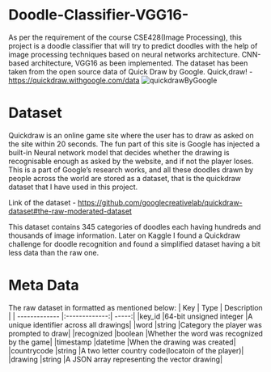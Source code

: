 # Doodle-Classifier-VGG16-
As per the requirement of the course CSE428(Image Processing), this project is a doodle classifier that will try to predict doodles with the help of image processing techniques based on neural networks architecture.  CNN-based architecture, VGG16 as been implemented. The dataset has been taken from the open source data of Quick Draw by Google.
Quick,draw! - https://quickdraw.withgoogle.com/data
![quickdrawByGoogle](https://user-images.githubusercontent.com/69072084/197518230-447bdd29-f655-4f1b-a26a-96683c33c8f4.jpg)

# Dataset
Quickdraw is an online game site where the user has to draw as asked on the site within 20 seconds. The fun part of this site is Google has injected a built-in Neural network model that decides whether the drawing is recognisable enough as asked by the website, and if not the player loses. This is a part of Google’s research works, and all these doodles drawn by people across the world are stored as a dataset, that is the quickdraw dataset that I have used in this project. 

Link of the dataset - https://github.com/googlecreativelab/quickdraw-dataset#the-raw-moderated-dataset 

This dataset contains 345 categories of doodles each having hundreds and thousands of image information. Later on Kaggle I found a Quickdraw challenge for doodle recognition and found a simplified dataset having a bit less data than the raw one.

# Meta Data
The raw dataset in formatted as mentioned below: 
| Key           | Type           | Description  |
| ------------- |:-------------:| -----:|
|key_id	|64-bit unsigned integer	|A unique identifier across all drawings|
|word	|string	|Category the player was prompted to draw|
|recognized	|boolean	|Whether the word was recognized by the game|
|timestamp	|datetime	|When the drawing was created|
|countrycode	|string	|A two letter country code(locatoin of the player)|
|drawing	|string	|A JSON array representing the vector drawing|

